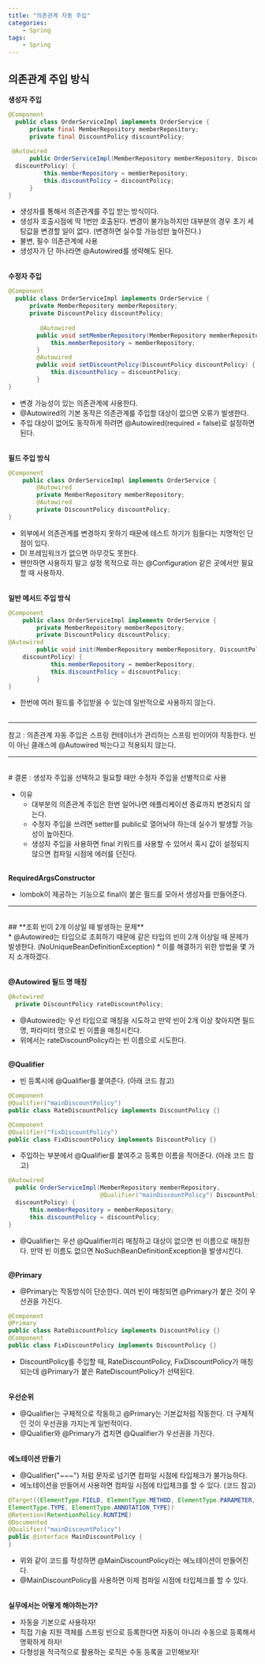 ```yaml
---
title: "의존관계 자동 주입"
categories: 
    - Spring
tags:
    - Spring
---
```


## 의존관계 주입 방식

**생성자 주입** <br>

~~~java
@Component
  public class OrderServiceImpl implements OrderService {
      private final MemberRepository memberRepository;
      private final DiscountPolicy discountPolicy;
  
 @Autowired
      public OrderServiceImpl(MemberRepository memberRepository, DiscountPolicy
  discountPolicy) {
          this.memberRepository = memberRepository;
          this.discountPolicy = discountPolicy;
      }
}
~~~

* 생성자를 통해서 의존관계를 주입 받는 방식이다. 
* 생성자 호출시점에 딱 1번만 호출된다. 변경이 불가능하지만 대부분의 경우 초기 세팅값을 변경할 일이 없다. (변경하면 실수할 가능성만 높아진다.)
* 불변, 필수 의존관계에 사용
* 생성자가 단 하나라면 @Autowired를 생략해도 된다.
<br><br>

**수정자 주입** <br>

~~~java
@Component
  public class OrderServiceImpl implements OrderService {
      private MemberRepository memberRepository;
      private DiscountPolicy discountPolicy;
  
         @Autowired
        public void setMemberRepository(MemberRepository memberRepository) {
            this.memberRepository = memberRepository;
        }
        @Autowired
        public void setDiscountPolicy(DiscountPolicy discountPolicy) {
            this.discountPolicy = discountPolicy;
        }
}
~~~

* 변경 가능성이 있는 의존관계에 사용한다.
* @Autowired의 기본 동작은 의존관계를 주입할 대상이 없으면 오류가 발생한다.
* 주입 대상이 없어도 동작하게 하려면 @Autowired(required = false)로 설정하면 된다.
<br><br>

**필드 주입 방식** <br>

~~~java
@Component
    public class OrderServiceImpl implements OrderService {
        @Autowired
        private MemberRepository memberRepository;
        @Autowired
        private DiscountPolicy discountPolicy;
}
~~~

* 외부에서 의존관계를 변경하지 못하기 때문에 테스트 하기가 힘들다는 치명적인 단점이 있다.
* DI 프레임워크가 없으면 아무것도 못한다.
* 왠만하면 사용하지 말고 설정 목적으로 하는 @Configuration 같은 곳에서만 필요할 때 사용하자.
<br><br>

**일반 메서드 주입 방식** <br>

~~~java
@Component
    public class OrderServiceImpl implements OrderService {
        private MemberRepository memberRepository;
        private DiscountPolicy discountPolicy;
@Autowired
        public void init(MemberRepository memberRepository, DiscountPolicy
    discountPolicy) {
            this.memberRepository = memberRepository;
            this.discountPolicy = discountPolicy;
        }
}
~~~

* 한번에 여러 필드를 주입받을 수 있는데 일반적으로 사용하지 않는다. <br><br>

---
참고 : 의존관계 자동 주입은 스프링 컨테이너가 관리하는 스프링 빈이어야 작동한다. 빈이 아닌 클래스에 @Autowired 박는다고 적용되지 않는다. 

---
<br>
# 결론 : 생성자 주입을 선택하고 필요할 때만 수정자 주입을 선별적으로 사용

* 이유
    * 대부분의 의존관계 주입은 한번 일어나면 애플리케이션 종료까지 변경되지 않는다.
    * 수정자 주입을 쓰려면 setter를 public로 열어놔야 하는데 실수가 발생할 가능성이 높아진다.
    * 생성자 주입을 사용하면 final 키워드를 사용할 수 있어서 혹시 값이 설정되지 않으면 컴파일 시점에 에러를 던진다.<br><br>

**RequiredArgsConstructor**
* lombok이 제공하는 기능으로 final이 붙은 필드를 모아서 생성자를 만들어준다.

---
<br>
## **조회 빈이 2개 이상일 때 발생하는 문제** <br>
* @Autowired는 타입으로 조회하기 때문에 같은 타입의 빈이 2개 이상일 때 문제가 발생한다. (NoUniqueBeanDefinitionException)
* 이를 해결하기 위한 방법을 몇 가지 소개하겠다. <br><br>

**@Autowired 필드 명 매칭** <br>
~~~java
@Autowired
  private DiscountPolicy rateDiscountPolicy;
~~~

* @Autowired는 우선 타입으로 매칭을 시도하고 만약 빈이 2개 이상 찾아지면 필드 명, 파라미터 명으로 빈 이름을 매칭시킨다.
* 위에서는 rateDiscountPolicy라는 빈 이름으로 시도한다. <br><br>

**@Qualifier** <br>
* 빈 등록시에 @Qualifier를 붙여준다. (아래 코드 참고)

~~~java
@Component
@Qualifier("mainDiscountPolicy")
public class RateDiscountPolicy implements DiscountPolicy {}
~~~

~~~java
@Component
@Qualifier("fixDiscountPolicy")
public class FixDiscountPolicy implements DiscountPolicy {}
~~~

* 주입하는 부분에서 @Qualifier를 붙여주고 등록한 이름을 적어준다. (아래 코드 참고)

~~~java
@Autowired
  public OrderServiceImpl(MemberRepository memberRepository,
                          @Qualifier("mainDiscountPolicy") DiscountPolicy
  discountPolicy) {
      this.memberRepository = memberRepository;
      this.discountPolicy = discountPolicy;
}
~~~

* @Qualifier는 우선 @Qualifier끼리 매칭하고 대상이 없으면 빈 이름으로 매칭한다. 만약 빈 이름도 없으면 NoSuchBeanDefinitionException을 발생시킨다.
<br><br>

**@Primary** <br>
* @Primary는 작동방식이 단순한다. 여러 빈이 매칭되면 @Primary가 붙은 것이 우선권을 가진다. <br>

~~~java
@Component
@Primary
public class RateDiscountPolicy implements DiscountPolicy {}
@Component
public class FixDiscountPolicy implements DiscountPolicy {}
~~~

* DiscountPolicy를 주입할 때, RateDiscountPolicy, FixDiscountPolicy가 매칭되는데 @Primary가 붙은 RateDiscountPolicy가 선택된다. <br><br>

**우선순위** <br>
* @Qualifier는 구체적으로 작동하고 @Primary는 기본값처럼 작동한다. 더 구체적인 것이 우선권을 가지는게 일반적이다.
* @Qualifier와 @Primary가 겹치면 @Qualifier가 우선권을 가진다. <br><br>

**에노테이션 만들기** <br>
* @Qualifier("~~~") 처럼 문자로 넘기면 컴파일 시점에 타입체크가 불가능하다.
* 에노테이션을 만들어서 사용하면 컴파일 시점에 타입체크를 할 수 있다. (코드 참고) <br>

~~~java
@Target({ElementType.FIELD, ElementType.METHOD, ElementType.PARAMETER,
ElementType.TYPE, ElementType.ANNOTATION_TYPE})
@Retention(RetentionPolicy.RUNTIME)
@Documented
@Qualifier("mainDiscountPolicy")
public @interface MainDiscountPolicy {
}
~~~

* 위와 같이 코드를 작성하면 @MainDiscountPolicy라는 에노테이션이 만들어진다.
* @MainDiscountPolicy를 사용하면 이제 컴파일 시점에 타입체크를 할 수 있다. <br><br>

**실무에서는 어떻게 해야하는가?** <br>
* 자동을 기본으로 사용하자!
* 직접 기술 지원 객체를 스프링 빈으로 등록한다면 자동이 아니라 수동으로 등록해서 명확하게 하자!
* 다형성을 적극적으로 활용하는 로직은 수동 등록을 고민해보자!









